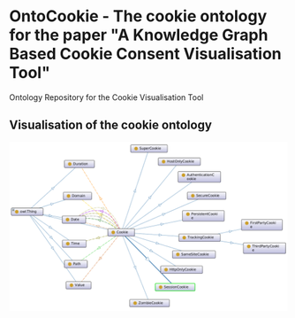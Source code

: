 # OntoCookie - The cookie ontology for the paper "A Knowledge Graph Based Cookie Consent Visualisation Tool"
Ontology Repository for the Cookie Visualisation Tool

## Visualisation of the cookie ontology
![Cookie Ontology](/images/ontocookie.png?raw=true "Cookie Ontology")
